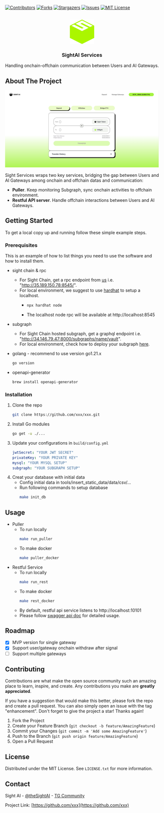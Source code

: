 <!-- PROJECT SHIELDS -->
[![Contributors][contributors-shield]][contributors-url]
[![Forks][forks-shield]][forks-url]
[![Stargazers][stars-shield]][stars-url]
[![Issues][issues-shield]][issues-url]
[![MIT License][license-shield]][license-url]


<!-- PROJECT LOGO -->
<br />
<div align="center">
  <a href="https://sightai.io/">
    <img src="images/LOGO-green.png" alt="Logo" width="80" height="80">
  </a>

<h3 align="center">SightAI Services</h3>

  <p align="center">
    Handling onchain-offchain communication between Users and AI Gateways.
    <br />
  </p>
</div>


<!-- ABOUT THE PROJECT -->
## About The Project

![Product Name Screen Shot][product-screenshot]

Sight Services wraps two key services, bridging the gap between Users and AI Gateways among onchain and offchain datas and communication:
- **Puller**. Keep monitoring Subgraph, sync onchain activities to offchain environment. 
- **Restful API server**. Handle offchain interactions between Users and AI Gateways.


<!-- GETTING STARTED -->
## Getting Started

To get a local copy up and running follow these simple example steps.

### Prerequisites

This is an example of how to list things you need to use the software and how to install them.
* sight chain & rpc 
  - For Sight Chain, get a rpc endpoint from [us](https://t.me/sightai) i.e. "http://35.189.150.78:8545/".
  - For local environment, we suggest to use [hardhat](https://hardhat.org/hardhat-network/docs/overview) to setup a localhost.
    - ```sh
      npx hardhat node
      ``` 
    - The localhost node rpc will be available at http://localhost:8545   

* subgraph
  - For Sight Chain hosted subgraph, get a graphql endpoint i.e. "http://34.146.79.47:8000/subgraphs/name/vault".  
  - For local environment, check how to deploy your subgraph [here](https://github.com/graphprotocol/example-subgraph).

* golang - recommend to use version go1.21.x 
  ```sh
  go version
  ```

* openapi-generator
  ```sh
  brew install openapi-generator
  ```

### Installation
1. Clone the repo
   ```sh
   git clone https://github.com/xxx/xxx.git
   ```
2. Install Go modules
   ```sh
   go get -u ./...
   ```
3. Update your configurations in `build/config.yml`
   ```yml
   jwtSecret: "YOUR JWT SECRET"
   privateKey: "YOUR PRIVATE KEY"
   mysql: "YOUR MYSQL SETUP"
   subgraph: "YOUR SUBGRAPH SETUP"
   ```
4. Creat your database with initial data
   - Config initial data in tools/insert_static_data/data/csv/...
   - Run following commands to setup database 
      ```sh
      make init_db
      ```

<!-- USAGE EXAMPLES -->
## Usage
- Puller
  - To run locally
    ```sh
    make run_puller
    ```
  - To make docker
    ```sh
    make puller_docker
    ```
- Restful Service
  - To run locally
    ```sh
    make run_rest
    ```
  - To make docker
    ```sh
    make rest_docker
    ```
  - By default, restful api service listens to http://localhost:10101
  - Please follow [swagger api doc](https://app.swaggerhub.com/apis/GaliL/sightai-services/1.0.0) for detailed usage.

<!-- ROADMAP -->
## Roadmap

- [x] MVP version for single gateway
- [x] Support user/gateway onchain withdraw after signal
- [ ] Support multiple gateways

<!-- CONTRIBUTING -->
## Contributing

Contributions are what make the open source community such an amazing place to learn, inspire, and create. Any contributions you make are **greatly appreciated**.

If you have a suggestion that would make this better, please fork the repo and create a pull request. You can also simply open an issue with the tag "enhancement".
Don't forget to give the project a star! Thanks again!

1. Fork the Project
2. Create your Feature Branch (`git checkout -b feature/AmazingFeature`)
3. Commit your Changes (`git commit -m 'Add some AmazingFeature'`)
4. Push to the Branch (`git push origin feature/AmazingFeature`)
5. Open a Pull Request


<!-- LICENSE -->
## License

Distributed under the MIT License. See `LICENSE.txt` for more information.


<!-- CONTACT -->
## Contact

Sight AI - [@theSightAI](https://x.com/thesightai) - [TG Community](https://t.me/sightai)

Project Link: [https://github.com/xxx](https://github.com/xxx)

<!-- MARKDOWN LINKS & IMAGES -->
<!-- https://www.markdownguide.org/basic-syntax/#reference-style-links -->
[contributors-shield]: https://img.shields.io/github/contributors/othneildrew/Best-README-Template.svg?style=for-the-badge
[contributors-url]: https://github.com/OAI/OpenAPI-Specification/graphs/contributors
[forks-shield]: https://img.shields.io/github/forks/othneildrew/Best-README-Template.svg?style=for-the-badge
[forks-url]: https://github.com/OAI/OpenAPI-Specification/network/members
[stars-shield]: https://img.shields.io/github/stars/othneildrew/Best-README-Template.svg?style=for-the-badge
[stars-url]: https://github.com/OAI/OpenAPI-Specification/stargazers
[issues-shield]: https://img.shields.io/github/issues/othneildrew/Best-README-Template.svg?style=for-the-badge
[issues-url]: https://github.com/OAI/OpenAPI-Specification/issues
[license-shield]: https://img.shields.io/github/license/othneildrew/Best-README-Template.svg?style=for-the-badge
[license-url]: LICENSE.txt
[product-screenshot]: images/sight_screenshot.png